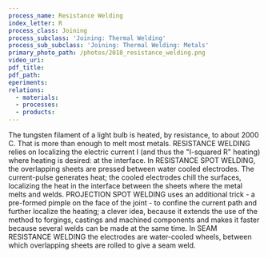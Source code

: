 ```yaml
---
process_name: Resistance Welding
index_letter: R
process_class: Joining
process_subclass: 'Joining: Thermal Welding'
process_sub_subclass: 'Joining: Thermal Welding: Metals'
primary_photo_path: /photos/2018_resistance_welding.png
video_uri:
pdf_title:
pdf_path:
eperiments:
relations:
  - materials:
  - processes:
  - products:
---
```


The tungsten filament of a light bulb is heated, by resistance, to about 2000 C. That is more than enough to melt most metals. RESISTANCE WELDING relies on localizing the electric current I (and thus the "I-squared R" heating) where heating is desired: at the interface. In RESISTANCE SPOT WELDING, the overlapping sheets are pressed between water cooled electrodes. The current-pulse generates heat; the cooled electrodes chill the surfaces, localizing the heat in the interface between the sheets where the metal melts and welds. PROJECTION SPOT WELDING uses an additional trick - a pre-formed pimple on the face of the joint - to confine the current path and further localize the heating; a clever idea, because it extends the use of the method to forgings, castings and machined components and makes it faster because several welds can be made at the same time. In SEAM RESISTANCE WELDING the electrodes are water-cooled wheels, between which overlapping sheets are rolled to give a seam weld.